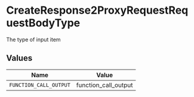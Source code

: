 # CreateResponse2ProxyRequestRequestBodyType

The type of input item


## Values

| Name                   | Value                  |
| ---------------------- | ---------------------- |
| `FUNCTION_CALL_OUTPUT` | function_call_output   |